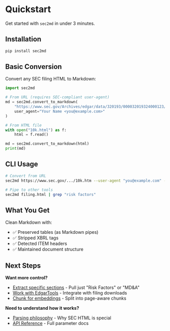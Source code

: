 # Quickstart

Get started with `sec2md` in under 3 minutes.

## Installation

```bash
pip install sec2md
```

## Basic Conversion

Convert any SEC filing HTML to Markdown:

```python
import sec2md

# From URL (requires SEC-compliant user-agent)
md = sec2md.convert_to_markdown(
    "https://www.sec.gov/Archives/edgar/data/320193/000032019324000123/aapl-20240928.htm",
    user_agent="Your Name <you@example.com>"
)

# From HTML file
with open("10k.html") as f:
    html = f.read()

md = sec2md.convert_to_markdown(html)
print(md)
```

## CLI Usage

```bash
# Convert from URL
sec2md https://www.sec.gov/.../10k.htm --user-agent "you@example.com" --out filing.md

# Pipe to other tools
sec2md filing.html | grep "risk factors"
```

## What You Get

Clean Markdown with:
- ✅ Preserved tables (as Markdown pipes)
- ✅ Stripped XBRL tags
- ✅ Detected ITEM headers
- ✅ Maintained document structure

## Next Steps

**Want more control?**

- [Extract specific sections](usage/sections.md) - Pull just "Risk Factors" or "MD&A"
- [Work with EdgarTools](usage/edgartools.md) - Integrate with filing downloads
- [Chunk for embeddings](usage/chunking.md) - Split into page-aware chunks

**Need to understand how it works?**

- [Parsing philosophy](concepts/parsing-philosophy.md) - Why SEC HTML is special
- [API Reference](api/convert_to_markdown.md) - Full parameter docs
